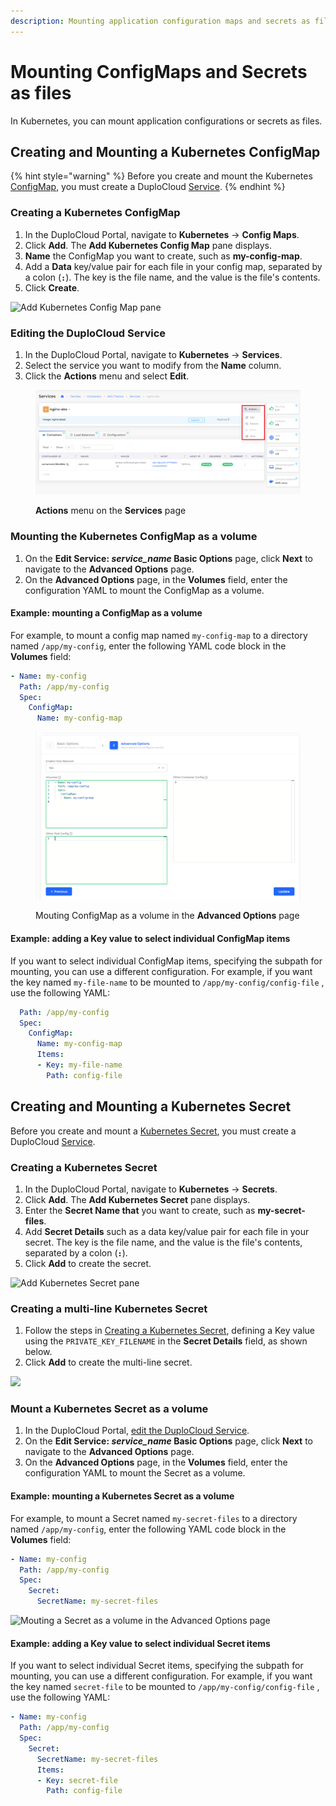 ```yaml
---
description: Mounting application configuration maps and secrets as files
---
```


# Mounting ConfigMaps and Secrets as files

In Kubernetes, you can mount application configurations or secrets as files.&#x20;

## Creating and Mounting a Kubernetes ConfigMap

{% hint style="warning" %}
Before you create and mount the Kubernetes [ConfigMap](https://kubernetes.io/docs/concepts/configuration/configmap/), you must create a DuploCloud [Service](broken-reference).&#x20;
{% endhint %}

### Creating a Kubernetes ConfigMap

1. In the DuploCloud Portal, navigate to **Kubernetes** -> **Config Maps**.
2. Click **Add**. The **Add Kubernetes Config Map** pane displays.&#x20;
3. **Name** the ConfigMap you want to create, such as **my-config-map**.
4. Add a **Data** key/value pair for each file in your config map, separated by a colon (**`:`**). The key is the file name, and the value is the file's contents.
5. Click **Create**.

![Add Kubernetes Config Map pane](<../../.gitbook/assets/Screen Shot 2022-03-21 at 11.39.39 AM.png>)

### Editing the DuploCloud Service

1. In the DuploCloud Portal, navigate to **Kubernetes** -> **Services**.
2. Select the service you want to modify from the **Name** column.
3. Click the **Actions** menu and select **Edit**.

<figure><img src="../../.gitbook/assets/Azure_Serv1.png" alt=""><figcaption><p><strong>Actions</strong> menu on the <strong>Services</strong> page</p></figcaption></figure>

### Mounting the Kubernetes ConfigMap as a volume

1. On the **Edit Service: **_**service\_name**_** Basic Options** page, click **Next** to navigate to the **Advanced Options** page.
2. On the **Advanced Options** page, in the **Volumes** field, enter the configuration YAML to mount the ConfigMap as a volume.&#x20;

#### Example: mounting a ConfigMap as a volume

For example, to mount a config map named `my-config-map` to a directory named `/app/my-config`, enter the following YAML code block in the **Volumes** field:

```yaml
- Name: my-config
  Path: /app/my-config
  Spec:
    ConfigMap:
      Name: my-config-map
```

<figure><img src="../../.gitbook/assets/Azure_edit_serv_2.png" alt=""><figcaption><p>Mouting ConfigMap as a volume in the <strong>Advanced Options</strong> page </p></figcaption></figure>

#### Example: adding a Key value to select individual ConfigMap items

If you want to select individual ConfigMap items, specifying the subpath for mounting, you can use a different configuration.  For example, if you want the key named `my-file-name` to be mounted to `/app/my-config/config-file` ,  use the following YAML:

```yaml
  Path: /app/my-config
  Spec:
    ConfigMap:
      Name: my-config-map
      Items:
      - Key: my-file-name
        Path: config-file
```

## Creating and Mounting a Kubernetes Secret

Before you create and mount a [Kubernetes Secret](https://kubernetes.io/docs/concepts/configuration/secret/), you must create a DuploCloud [Service](broken-reference).

### Creating a Kubernetes Secret&#x20;

1. In the DuploCloud Portal, navigate to **Kubernetes** -> **Secrets**.
2. Click **Add**. The **Add Kubernetes Secret** pane displays.
3. Enter the **Secret Name that** you want to create, such as **my-secret-files**.
4. Add **Secret Details** such as a data key/value pair for each file in your secret. The key is the file name, and the value is the file's contents, separated by a colon (**`:`**).&#x20;
5. Click **Add** to create the secret.

![Add Kubernetes Secret pane](<../../.gitbook/assets/Screen Shot 2022-03-21 at 12.50.14 PM.png>)

### Creating a multi-line Kubernetes Secret

1. Follow the steps in [Creating a Kubernetes Secret](mounting-config-as-files.md#creating-a-kubernetes-secret), defining a Key value using the `PRIVATE_KEY_FILENAME`  in the **Secret Details** field, as shown below.&#x20;
2. Click **Add** to create the multi-line secret.

![](<../../.gitbook/assets/Screen Shot 2022-08-10 at 4.25.05 PM.png>)

### Mount a Kubernetes Secret as a volume

1. In the DuploCloud Portal, [edit the DuploCloud Service](mounting-config-as-files.md#editing-the-duplocloud-service).
2. On the **Edit Service: **_**service\_name**_** Basic Options** page, click **Next** to navigate to the **Advanced Options** page.
3. On the **Advanced Options** page, in the **Volumes** field, enter the configuration YAML to mount the Secret as a volume.&#x20;

#### Example: mounting a Kubernetes Secret as a volume

For example, to mount a Secret named `my-secret-files` to a directory named `/app/my-config`, enter the following YAML code block in the **Volumes** field:

```yaml
- Name: my-config
  Path: /app/my-config
  Spec:
    Secret:
      SecretName: my-secret-files
```

![Mouting a Secret as a volume in the Advanced Options page ](<../../.gitbook/assets/Screen Shot 2022-03-21 at 12.52.19 PM.png>)

#### Example: adding a Key value to select individual Secret items&#x20;

If you want to select individual Secret items, specifying the subpath for mounting, you can use a different configuration.  For example, if you want the key named `secret-file` to be mounted to `/app/my-config/config-file` ,  use the following YAML:

```yaml
- Name: my-config
  Path: /app/my-config
  Spec:
    Secret:
      SecretName: my-secret-files
      Items:
      - Key: secret-file
        Path: config-file
```
